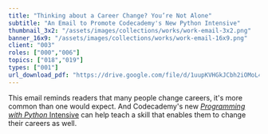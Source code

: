 ```yaml
---
title: "Thinking about a Career Change? You’re Not Alone"
subtitle: "An Email to Promote Codecademy's New Python Intensive"
thumbnail_3x2: "/assets/images/collections/works/work-email-3x2.png"
banner_16x9: "/assets/images/collections/works/work-email-16x9.png"
client: "003"
roles: ["000","006"]
topics: ["018","019"]
types: ["001"]
url_download_pdf: "https://drive.google.com/file/d/1uupKVHGkJCbh2iOMoL4ky-gcld_tt1JB/view?usp=sharing"
---
```

This email reminds readers that many people change careers, it's more common than one would expect. And Codecademy's new [*Programming with Python* Intensive](https://www.codecademy.com/pro/intensive/programming-with-python) can help teach a skill that enables them to change their careers as well.
